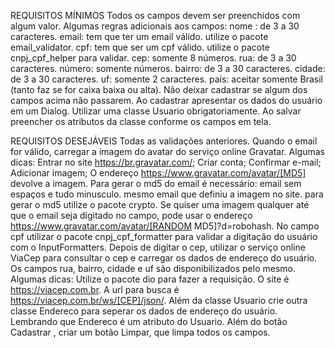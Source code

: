 REQUISITOS MÍNIMOS
Todos os campos devem ser preenchidos com algum valor.
Algumas regras adicionais aos campos:
nome : de 3 a 30 caracteres.
email:  tem que ter um email válido.
utilize o pacote email_validator.
cpf: tem que ser um cpf válido.
utilize o pacote cnpj_cpf_helper para validar.
cep: somente 8 números.
rua: de 3 a 30 caracteres.
número: somente números.
bairro: de 3 a 30 caracteres.
cidade: de 3 a 30 caracteres.
uf: somente 2 caracteres.
país: aceitar somente Brasil (tanto faz se for caixa baixa ou alta).
Não deixar cadastrar se algum dos campos acima não passarem.
Ao cadastrar apresentar os dados do usuário em um Dialog.
Utilizar uma classe Usuario obrigatoriamente. Ao salvar preencher os atributos da classe conforme os campos em tela.

REQUISITOS DESEJÁVEIS
Todas as validações anteriores.
Quando o email for válido, carregar a imagem do avatar do serviço online Gravatar. Algumas dicas:
Entrar no site https://br.gravatar.com/;
Criar conta;
Confirmar e-mail;
Adicionar imagem;
O endereço https://www.gravatar.com/avatar/[MD5] devolve a imagem.
Para gerar o md5 do email é necessário:
email sem espaços e tudo minusculo.
mesmo email que definiu a imagem no site.
para gerar o md5 utilize o pacote crypto.
Se quiser uma imagem qualquer até que o email seja digitado no campo, pode usar o endereço https://www.gravatar.com/avatar/[RANDOM MD5]?d=robohash.
No campo cpf utilizar o pacote cnpj_cpf_formatter para validar a digitação do usuário com o InputFormatters.
Depois de digitar o cep, utilizar o serviço online ViaCep para consultar o cep e carregar os dados de endereço do usuário. Os campos rua, bairro, cidade e uf são disponibilizados pelo mesmo. Algumas dicas:
Utilize o pacote dio para fazer a requisição.
O site é https://viacep.com.br.
A url para busca é https://viacep.com.br/ws/[CEP]/json/. 
Além da classe Usuario crie outra classe Endereco para seperar os dados de endereço do usuário. Lembrando que Endereco é um atributo do Usuario.
Além do botão Cadastrar , criar um botão Limpar, que limpa todos os campos.